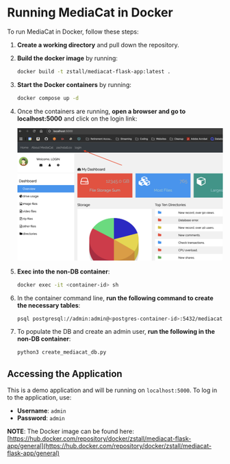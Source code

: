 # Running MediaCat in Docker

To run MediaCat in Docker, follow these steps:

1. **Create a working directory** and pull down the repository.

2. **Build the docker image** by running:

   ```bash
   docker build -t zstall/mediacat-flask-app:latest .
   ```

3. **Start the Docker containers** by running:

   ```bash
   docker compose up -d
   ```

4. Once the containers are running, **open a browser and go to localhost:5000** and click on the login link:

   ![alt text](https://github.com/zstall/mediacat-sqlalchemy/blob/main/test/localhostclicklogin.png?raw=true)


5. **Exec into the non-DB container**:

   ```bash
   docker exec -it <container-id> sh
   ```

6. In the container command line, **run the following command to create the necessary tables**:

   ```bash
   psql postgresql://admin:admin@<postgres-container-id>:5432/mediacat -af mediacat.sql
   ```

7. To populate the DB and create an admin user, **run the following in the non-DB container**:

   ```bash
   python3 create_mediacat_db.py
   ```

## Accessing the Application

This is a demo application and will be running on `localhost:5000`. To log in to the application, use:

- **Username**: `admin`
- **Password**: `admin`

**NOTE**: The Docker image can be found here: [https://hub.docker.com/repository/docker/zstall/mediacat-flask-app/general](https://hub.docker.com/repository/docker/zstall/mediacat-flask-app/general)
